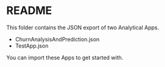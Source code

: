 README
=====

This folder contains the JSON export of two Analytical Apps.

* ChurnAnalysisAndPrediction.json
* TestApp.json

You can import these Apps to get started with.
